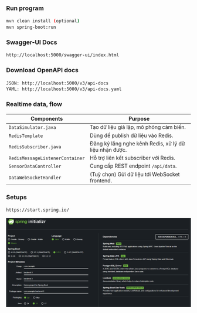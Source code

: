 ### Run program

```bash
mvn clean install (optional)
mvn spring-boot:run
```

### Swagger-UI Docs

```bash
http://localhost:5000/swagger-ui/index.html
```

### Download OpenAPI docs

```bash
JSON: http://localhost:5000/v3/api-docs
YAML: http://localhost:5000/v3/api-docs.yaml
```

### Realtime data, flow

| Components                      | Purpose                                                |
| ------------------------------- | ------------------------------------------------------ |
| `DataSimulator.java`            | Tạo dữ liệu giả lập, mô phỏng cảm biến.                |
| `RedisTemplate`                 | Dùng để publish dữ liệu vào Redis.                     |
| `RedisSubscriber.java`          | Đăng ký lắng nghe kênh Redis, xử lý dữ liệu nhận được. |
| `RedisMessageListenerContainer` | Hỗ trợ liên kết subscriber với Redis.                  |
| `SensorDataController`          | Cung cấp REST endpoint `/api/data`.                    |
| `DataWebSocketHandler`          | (Tuỳ chọn) Gửi dữ liệu tới WebSocket frontend.         |

### Setups

```bash
https://start.spring.io/
```

![alt text](image.png)